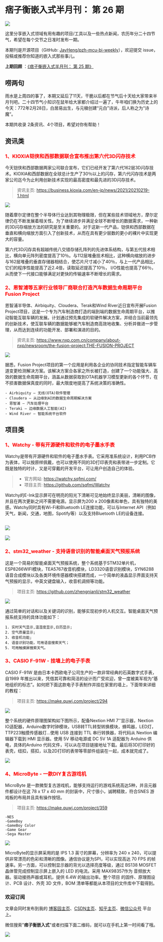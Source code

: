 # 痞子衡嵌入式半月刊： 第 26 期

![](http://henjay724.com/image/cnblogs/pzh_mcu_bi_weekly.PNG)

这里分享嵌入式领域有用有趣的项目/工具以及一些热点新闻，农历年分二十四节气，希望在每个交节之日准时发布一期。

本期刊是开源项目（GitHub: [JayHeng/pzh-mcu-bi-weekly](https://github.com/JayHeng/pzh-mcu-bi-weekly)），欢迎提交 issue，投稿或推荐你知道的嵌入式那些事儿。

**上期回顾** ：[《痞子衡嵌入式半月刊： 第 25 期》](https://www.cnblogs.com/henjay724/p/14399544.html)

## 唠两句

雨水是上周四的事了，本期又延后了11天，干脆以后都在节气后十天给大家带来半月刊吧。二十四节气小知识在鼠年给大家都介绍过一遍了，牛年咱们换为历史上的今天：772年2月28日，白居易出生，与元稹创建“元白”诗派，后人称之为“诗魔”。

本期共收录 2条资讯、4个项目，希望对你有帮助！

## 资讯类

### <font color="red">1、KIOXIA铠侠和西部数据联合宣布推出第六代3D闪存技术</font>

今天铠侠和西部数据两家公司联合宣布，它们已经开发了第六代162层3D闪存技术。KIOXIA和西部数据在全球总计生产了30％以上的闪存，第六代闪存技术是两家公司迄今为止利用创新技术实现的最高密度和最先进的3D闪存技术。

> 资讯主页: https://business.kioxia.com/en-jp/news/2021/20210219-1.html

![](http://henjay724.com/image/biweekly20210221/KIOXIA.PNG)

随着摩尔定律在整个半导体行业达到其物理极限，但在某些技术领域地方，摩尔定律仍在不断发展着相关性。为了继续进步并满足全球不断增长的数据需求，一种新的3D闪存缩放方法的研究是至关重要的。对于这新一代产品，铠侠和西部数据在垂直和横向缩放方面引入了创新技术，从而在具有更少层数的更小的裸片中实现更大的容量。

第六代3D闪存具有超越传统八交错存储孔阵列的先进体系结构，与第五代技术相比，横向单元阵列密度提高了10％。与112层堆叠技术相比，这种横向缩放的进步与162层堆叠的垂直存储器相结合，使芯片尺寸减小了40％，与上一代产品相比，它们的程序性能提高了近2.4倍，读取延迟提高了10％， I/O性能也提高了66％，从而使下一代接口能够满足对更快的传输速率不断增长的需求。

### <font color="red">2、恩智浦等五家行业领导厂商联合打造汽车数据生命周期平台Fusion Project</font>

恩智浦半导体、Airbiquity、Cloudera、Terak和Wind River近日宣布开展Fusion Project项目，这是一个专为汽车制造商打造的端到端的数据生命周期平台，以推动智能互联车辆的发展。计划通过预先集成的软硬件解决方案，并结合当前最领先的创新技术，使互联车辆的数据能够被汽车制造商高效地收集、分析并做进一步管理，从而达到连续的功能开发、部署和演进的目的。

> 资讯主页: https://www.nxp.com.cn/company/about-nxp/newsroom/the-fusion-project:THE-FUSION-PROJECT

![](http://henjay724.com/image/biweekly20210221/NXP.PNG)

据悉，Fusion Project项目的第一个应用是利用各企业的协同技术指定智能车辆车道变更检测解决方案。该解决方案合各家之所长被打造，创建了一个功能强大、高效的数据生命周期平台，涵盖从数据获取到OTA机器学习模型更新的各个环节，在不损害数据保真度的同时，最大限度地提高了系统决策的准确性。

```text
- Airbiquity – 无线(OTA)软件管理
- Cloudera – 从边缘到AI的数据生命周期解决方案
- 恩智浦 – 汽车处理平台
- Teraki – 边缘数据人工智能(AI)
- Wind River – 智能系统平台软件
```

## 项目类

### <font color="red">1、Watchy - 带有开源硬件和软件的电子墨水手表</font>

Watchy是带有开源硬件和软件的电子墨水手表。它采用准系统设计，利用PCB作为表体，可以按原样佩戴，也可以使用不同的3D打印表壳和表带进一步定制。它既是独特的时计，又是可穿戴的开发平台，可让用户创造自己的体验。

> * 官方网站: https://watchy.sqfmi.com/
> * 项目主页: https://github.com/sqfmi/Watchy

Watchy的E-Ink显示屏可在明亮的阳光下清晰可见地始终显示美丽，清晰的图像，并且在两次更新之间不需要电源。显示屏为200 x 200像素和单色，具有独特的美感。Watchy同时具有Wi-Fi和Bluetooth LE连接功能，可以与Internet API（例如天气，新闻，交通，地图，Spotify等）以及支持Bluetooth LE的设备连接。

![](http://henjay724.com/image/biweekly20210221/Watchy.PNG)
-
![](http://henjay724.com/image/biweekly20210221/Watchy_blocks.PNG)

### <font color="red">2、stm32_weather - 支持语音识别的智能桌面天气预报系统</font>

这是一个简易的智能桌面天气预报系统，整个系统基于STM32单片机，ESP8266WIFI模块，TEA5767收音机模块，LD3320语音识别模块，SYN6288语音合成模块以及各类环境传感器模块搭建而成，一个简单的液晶显示界面支持天气预报的显示，中英文键盘输入，收音机调频等功能。

> 项目主页: https://github.com/zhengnianli/stm32_weather

![](http://henjay724.com/image/biweekly20210221/stm32_weather.JPG)

通过简单的对话和以及关键词的识别，能够实现初步的人机交互。智能桌面天气预报系统支持的具体功能如下：

```text
1. 实时天气显示,温湿度显示,日历显示;
2. 空气质量显示;
3. 收音机功能;
4. 语音识别功能，可用语音搜索天气；
5. 可用触摸屏搜索天气。
```

### <font color="red">3、CASIO F-91W - 挂墙上的电子手表</font>

CASIO F-91W 是由日本卡西欧电子公司生产的一款非常经典的石英数字式手表，自1989 年推出以来，凭借其可靠和简洁的设计而广受欢迎，曾一度被美军视为“基地组织的标志”。如何把下面这款电子手表制作并挂在家里的墙上，下面带来详细的教程：

> 项目主页: https://make.quwj.com/project/294

![](http://henjay724.com/image/biweekly20210221/Watch.png)

整个系统的硬件原理图架构如下图所示，配备Nextion HMI 7''显示器，Nextion  IO适配器，Arduino数字时钟模块，USB转TTL转型转换模块，蜂鸣器，LED灯，TTP223触摸传感器灯...使用 USB 连接到 TTL 串行转换器，将代码从 Nextion 编辑器下载到 HMI 显示器。使用 5V 移动电源或 DC 5V 1A 适配器为 Arduino 供电，具体的Arduino 代码文件，可以从在项目链接地址下载。最后将3D打印好的表壳，纽扣，搭扣，以及2D打印的表带等零部件组装在一起，成本就完成了。

![](http://henjay724.com/image/biweekly20210221/Watch2.JPG)

### <font color="red">4、MicroByte - 一款DIY复古游戏机</font>

MicroByte 是一款微型复古游戏机，能够支持运行的游戏系统高达5种，并且元器件都设计在这 78 x 17 x 40 mm 的封装中，尺寸很小，诚聘精致，符合SNES 游戏板的布局并且具有操作按钮。

> 项目主页: https://make.quwj.com/project/359

```text
-NES
-GameBoy
-GameBoy Color
-Game Gear
-Sega Master 
```

![](http://henjay724.com/image/biweekly20210221/MicroByte.png)

MicroByte的显示屏采用的是 IPS 1.3 英寸的屏幕，分辨率为 240 x 240，可以提供非常漂亮的色彩和清晰的图像。通信协议是为SPI，可以实现高达 70 FPS 的帧速率。另一方面，可以控制显示器的背光以选择亮度等级，通过 BS138 MOSFET 晶体管完成控制显示屏上嵌入的 LED 的电流。采用 MAX98357作为 音频放大器。驱动接扬声器或耳机，提供 6.4W 的输出功率。整个项目 的固件、原理图设计、PCB 设计、外壳 3D 文件，BOM 清单等都能从本项目的文件库中下载得到。

### 欢迎订阅

文章会同时发布到我的 [博客园主页](https://www.cnblogs.com/henjay724/)、[CSDN主页](https://blog.csdn.net/henjay724)、[知乎主页](https://www.zhihu.com/people/henjay724)、[微信公众号](http://weixin.sogou.com/weixin?type=1&query=痞子衡嵌入式) 平台上。

微信搜索"__痞子衡嵌入式__"或者扫描下面二维码，就可以在手机上第一时间看了哦。

![](http://henjay724.com/image/github/pzhMcu_qrcode_258x258.jpg)

